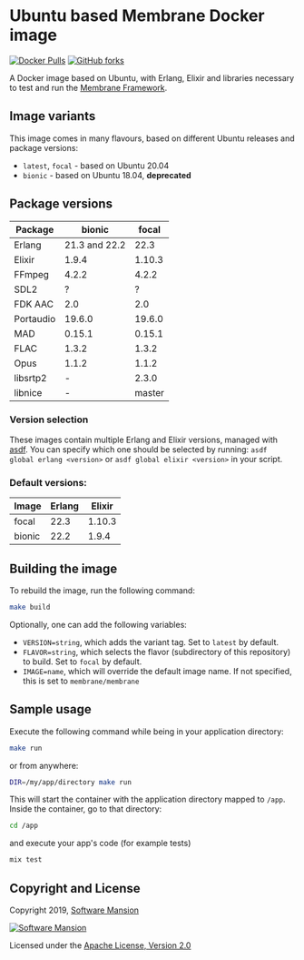 # Ubuntu based Membrane Docker image

[![Docker Pulls](https://img.shields.io/docker/pulls/membrane/membrane)][docker-hub]
[![GitHub forks](https://img.shields.io/github/forks/membraneframework/docker-membrane?style=social)][github]

A Docker image based on Ubuntu, with Erlang, Elixir and libraries necessary to test and run the [Membrane Framework].

## Image variants

This image comes in many flavours, based on different Ubuntu releases and package versions:

- `latest`, `focal` - based on Ubuntu 20.04
- `bionic` - based on Ubuntu 18.04, **deprecated**

## Package versions

| Package   | bionic        | focal  |
| --------- | ------------- | ------ |
| Erlang    | 21.3 and 22.2 | 22.3   |
| Elixir    | 1.9.4         | 1.10.3 |
| FFmpeg    | 4.2.2         | 4.2.2  |
| SDL2      | ?             | ?      |
| FDK AAC   | 2.0           | 2.0    |
| Portaudio | 19.6.0        | 19.6.0 |
| MAD       | 0.15.1        | 0.15.1 |
| FLAC      | 1.3.2         | 1.3.2  |
| Opus      | 1.1.2         | 1.1.2  |
| libsrtp2  | -             | 2.3.0  |
| libnice   | -             | master |

### Version selection

These images contain multiple Erlang and Elixir versions, managed with [asdf]. You can specify which one should be selected by running: `asdf global erlang <version>` or `asdf global elixir <version>` in your script.

### Default versions:

| Image  | Erlang | Elixir |
| ------ | ------ | ------ |
| focal  | 22.3   | 1.10.3 |
| bionic | 22.2   | 1.9.4  |

## Building the image

To rebuild the image, run the following command:

```sh
make build
```

Optionally, one can add the following variables:
* `VERSION=string`, which adds the variant tag. Set to `latest` by default.
* `FLAVOR=string`, which selects the flavor (subdirectory of this repository) to build. Set to `focal` by default.
* `IMAGE=name`, which will override the default image name. If not specified, this is set to `membrane/membrane`

## Sample usage

Execute the following command while being in your application directory:

```sh
make run
```

or from anywhere:

```sh
DIR=/my/app/directory make run
```

This will start the container with the application directory mapped to `/app`. Inside the container, go to that directory:

```sh
cd /app
```

and execute your app's code (for example tests)
```sh
mix test
```

## Copyright and License

Copyright 2019, [Software Mansion]

[![Software Mansion](https://logo.swmansion.com/logo?color=white&variant=desktop&width=200&tag=membrane-github)][Software Mansion]

Licensed under the [Apache License, Version 2.0](LICENSE)

[Software Mansion]: https://swmansion.com/?utm_source=git&utm_medium=readme&utm_campaign=docker-membrane
[Membrane Framework]: https://membraneframework.org
[asdf]: https://asdf-vm.com/
[github]: https://github.com/membraneframework/docker-membrane
[docker-hub]: https://hub.docker.com/r/membrane/membrane
